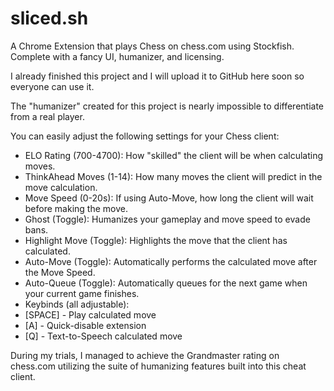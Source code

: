 # sliced.sh
A Chrome Extension that plays Chess on chess.com using Stockfish. Complete with a fancy UI, humanizer, and licensing.

I already finished this project and I will upload it to GitHub here soon so everyone can use it.

The "humanizer" created for this project is nearly impossible to differentiate from a real player.

You can easily adjust the following settings for your Chess client:
* ELO Rating (700-4700): How "skilled" the client will be when calculating moves.
* ThinkAhead Moves (1-14): How many moves the client will predict in the move calculation.
* Move Speed (0-20s): If using Auto-Move, how long the client will wait before making the move.
* Ghost (Toggle): Humanizes your gameplay and move speed to evade bans.
* Highlight Move (Toggle): Highlights the move that the client has calculated.
* Auto-Move (Toggle): Automatically performs the calculated move after the Move Speed.
* Auto-Queue (Toggle): Automatically queues for the next game when your current game finishes.
* Keybinds (all adjustable):
* [SPACE] - Play calculated move
* [A] - Quick-disable extension
* [Q] - Text-to-Speech calculated move

During my trials, I managed to achieve the Grandmaster rating on chess.com utilizing the suite of humanizing features built into this cheat client.

